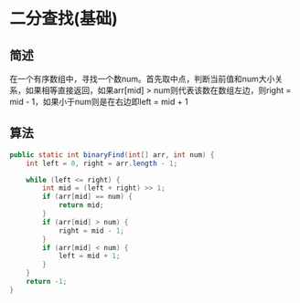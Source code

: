 # 二分查找(基础)

## 简述

​	在一个有序数组中，寻找一个数num。首先取中点，判断当前值和num大小关系，如果相等直接返回，如果arr[mid] > num则代表该数在数组左边，则right = mid - 1，如果小于num则是在右边即left = mid + 1

## 算法

```java
public static int binaryFind(int[] arr, int num) {
    int left = 0, right = arr.length - 1;

    while (left <= right) {
        int mid = (left + right) >> 1;
        if (arr[mid] == num) {
            return mid;
        }
        if (arr[mid] > num) {
            right = mid - 1;
        }
        if (arr[mid] < num) {
            left = mid + 1;
        }
    }
    return -1;
}
```

